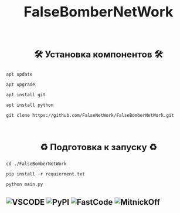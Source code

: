 <h1 align="center", style="font-size: 38px; font-weight: bold;">FalseBomberNetWork</h1>
<br/>
<h3 align="center", style="font-size: 24px">🛠 Установка компонентов 🛠</h3>

	apt update

	apt upgrade

	apt install git

    apt install python

	git clone https://github.com/FalseNetWork/FalseBomberNetWork.git
<br/>
<h3 align="center", style="font-size: 24px">♻️ Подготовка к запуску ♻️</h3>

    cd ./FalseBomberNetWork

    pip install -r requierment.txt

    python main.py

## ![VSCODE](https://img.shields.io/static/v1?label=VSCODE&color=<COLOR>) ![PyPI](https://img.shields.io/pypi/v/tkinter-page?color=orange&label=python%203.10&style=plastic) ![FastCode](https://img.shields.io/badge/Fast-Code-blue) ![MitnickOff](https://img.shields.io/badge/Mitnick-Off-blueviolet)

